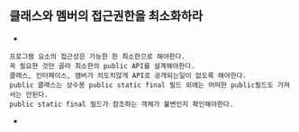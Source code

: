 ## 클래스와 멤버의 접근권한을 최소화하라
  -
  ```
  프로그램 요소의 접근성은 가능한 한 최소한으로 해야한다.
  꼭 필요한 것만 골라 최소한의 public API를 설계해야한다.
  클래스, 인터페이스, 멤버가 의도치않게 API로 공개되는일이 없도록 해야한다.
  public 클래스는 상수용 public static final 필드 외에는 어떠한 public필드도 가져서는 안된다.
  public static final 필드가 참조하는 객체가 불변인지 확인해야한다.
  ```
  - 
